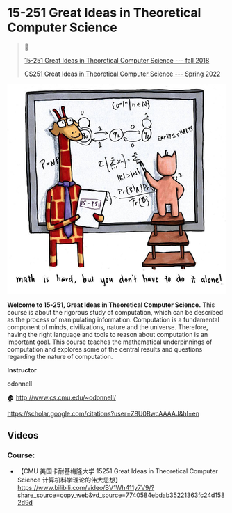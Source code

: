 # 15-251 Great Ideas in Theoretical Computer Science



> :link: 
>
> [15-251 Great Ideas in Theoretical Computer Science --- fall 2018](http://www.cs.cmu.edu/~15251/)
>
> [CS251 Great Ideas in Theoretical Computer Science --- Spring 2022](https://www.cs251.com/index.html)



![img](../../../../Assets/Pics/giraffe-251.jpg)



**Welcome to 15-251, Great Ideas in Theoretical Computer Science.** This course is about the rigorous study of computation, which can be described as the process of manipulating information. Computation is a fundamental component of minds, civilizations, nature and the universe. Therefore, having the right language and tools to reason about computation is an important goal. This course teaches the mathematical underpinnings of computation and explores some of the central results and questions regarding the nature of computation.



**Instructor**

odonnell 

:house: http://www.cs.cmu.edu/~odonnell/

 https://scholar.google.com/citations?user=Z8U0BwcAAAAJ&hl=en



## Videos

### Course:

- 【CMU 美国卡耐基梅隆大学 15251 Great Ideas in Theoretical Computer Science 计算机科学理论的伟大思想】 https://www.bilibili.com/video/BV1Wh411y7V9/?share_source=copy_web&vd_source=7740584ebdab35221363fc24d1582d9d